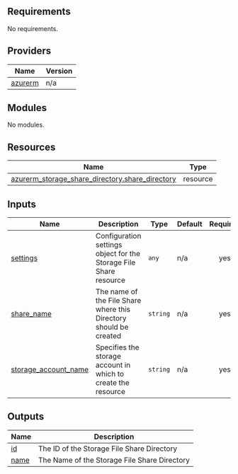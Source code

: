 <!-- BEGIN_TF_DOCS -->
## Requirements

No requirements.

## Providers

| Name | Version |
|------|---------|
| <a name="provider_azurerm"></a> [azurerm](#provider\_azurerm) | n/a |

## Modules

No modules.

## Resources

| Name | Type |
|------|------|
| [azurerm_storage_share_directory.share_directory](https://registry.terraform.io/providers/hashicorp/azurerm/latest/docs/resources/storage_share_directory) | resource |

## Inputs

| Name | Description | Type | Default | Required |
|------|-------------|------|---------|:--------:|
| <a name="input_settings"></a> [settings](#input\_settings) | Configuration settings object for the Storage File Share resource | `any` | n/a | yes |
| <a name="input_share_name"></a> [share\_name](#input\_share\_name) | The name of the File Share where this Directory should be created | `string` | n/a | yes |
| <a name="input_storage_account_name"></a> [storage\_account\_name](#input\_storage\_account\_name) | Specifies the storage account in which to create the resource | `string` | n/a | yes |

## Outputs

| Name | Description |
|------|-------------|
| <a name="output_id"></a> [id](#output\_id) | The ID of the Storage File Share Directory |
| <a name="output_name"></a> [name](#output\_name) | The Name of the Storage File Share Directory |
<!-- END_TF_DOCS -->